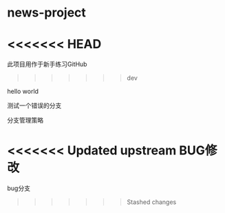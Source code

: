 # news-project
<<<<<<< HEAD
=======
此项目用作于新手练习GitHub
>>>>>>> dev

hello world

测试一个错误的分支

分支管理策略

<<<<<<< Updated upstream
BUG修改
=======
bug分支
>>>>>>> Stashed changes
